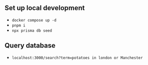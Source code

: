 ## Set up local development

- `docker compose up -d`
- `pnpm i`
- `npx prisma db seed`

## Query database

- `localhost:3000/search?term=potatoes in london or Manchester`

